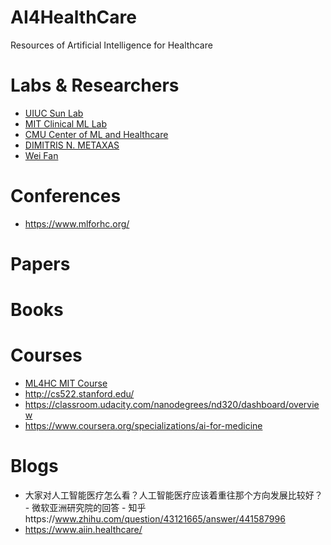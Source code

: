 # AI4HealthCare
Resources of Artificial Intelligence for Healthcare

# Labs & Researchers
+ [UIUC Sun Lab](http://www.sunlab.org/)
+ [MIT Clinical ML Lab](http://clinicalml.org/)
+ [CMU Center of ML and Healthcare](https://www.cs.cmu.edu/cmlh-cfp)
+ [DIMITRIS N. METAXAS](https://www.cs.rutgers.edu/~dnm/)
+ [Wei Fan](https://scholar.google.com/citations?hl=en&user=QvAC0OEAAAAJ&view_op=list_works)

# Conferences
+ https://www.mlforhc.org/

# Papers

# Books

# Courses
+ [ML4HC MIT Course](https://mlhcmit.github.io/)
+ http://cs522.stanford.edu/
+ https://classroom.udacity.com/nanodegrees/nd320/dashboard/overview
+ https://www.coursera.org/specializations/ai-for-medicine

# Blogs
+ 大家对人工智能医疗怎么看？人工智能医疗应该着重往那个方向发展比较好？ - 微软亚洲研究院的回答 - 知乎https://www.zhihu.com/question/43121665/answer/441587996
+ https://www.aiin.healthcare/
